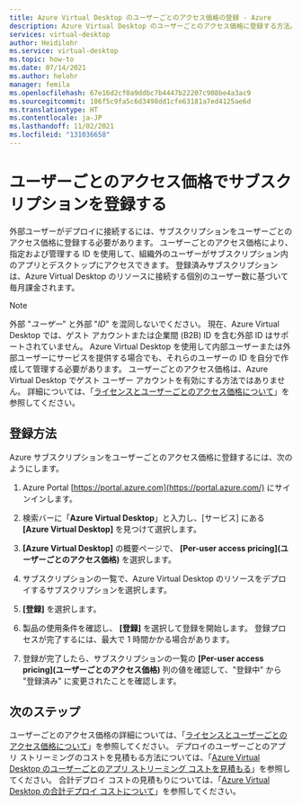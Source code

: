 ```yaml
---
title: Azure Virtual Desktop のユーザーごとのアクセス価格の登録 - Azure
description: Azure Virtual Desktop のユーザーごとのアクセス価格に登録する方法。
services: virtual-desktop
author: Heidilohr
ms.service: virtual-desktop
ms.topic: how-to
ms.date: 07/14/2021
ms.author: helohr
manager: femila
ms.openlocfilehash: 67e16d2cf0a9ddbc7b4447b22207c908be4a3ac9
ms.sourcegitcommit: 106f5c9fa5c6d3498dd1cfe63181a7ed4125ae6d
ms.translationtype: HT
ms.contentlocale: ja-JP
ms.lasthandoff: 11/02/2021
ms.locfileid: "131036658"
---
```

# <a name="enroll-your-subscription-in-per-user-access-pricing"></a>ユーザーごとのアクセス価格でサブスクリプションを登録する

外部ユーザーがデプロイに接続するには、サブスクリプションをユーザーごとのアクセス価格に登録する必要があります。 ユーザーごとのアクセス価格により、指定および管理する ID を使用して、組織外のユーザーがサブスクリプション内のアプリとデスクトップにアクセスできます。 登録済みサブスクリプションは、Azure Virtual Desktop のリソースに接続する個別のユーザー数に基づいて毎月課金されます。

>[!NOTE]
>外部 "*ユーザー*" と外部 "*ID*" を混同しないでください。 現在、Azure Virtual Desktop では、ゲスト アカウントまたは企業間 (B2B) ID を含む外部 ID はサポートされていません。 Azure Virtual Desktop を使用して内部ユーザーまたは外部ユーザーにサービスを提供する場合でも、それらのユーザーの ID を自分で作成して管理する必要があります。 ユーザーごとのアクセス価格は、Azure Virtual Desktop でゲスト ユーザー アカウントを有効にする方法ではありません。 詳細については、「[ライセンスとユーザーごとのアクセス価格について](licensing.md)」を参照してください。

## <a name="how-to-enroll"></a>登録方法

Azure サブスクリプションをユーザーごとのアクセス価格に登録するには、次のようにします。

1. Azure Portal [https://portal.azure.com](https://portal.azure.com/) にサインインします。

2. 検索バーに「**Azure Virtual Desktop**」と入力し、[サービス] にある **[Azure Virtual Desktop]** を見つけて選択します。

3. **[Azure Virtual Desktop]** の概要ページで、 **[Per-user access pricing]\(ユーザーごとのアクセス価格\)** を選択します。

4. サブスクリプションの一覧で、Azure Virtual Desktop のリソースをデプロイするサブスクリプションを選択します。

5. **[登録]** を選択します。

6. 製品の使用条件を確認し、 **[登録]** を選択して登録を開始します。 登録プロセスが完了するには、最大で 1 時間かかる場合があります。

7. 登録が完了したら、サブスクリプションの一覧の **[Per-user access pricing]\(ユーザーごとのアクセス価格\)** 列の値を確認して、"登録中" から "登録済み" に変更されたことを確認します。

## <a name="next-steps"></a>次のステップ

ユーザーごとのアクセス価格の詳細については、「[ライセンスとユーザーごとのアクセス価格について](licensing.md)」を参照してください。 デプロイのユーザーごとのアプリ ストリーミングのコストを見積もる方法については、「[Azure Virtual Desktop のユーザーごとのアプリ ストリーミング コストを見積もる](streaming-costs.md)」を参照してください。 合計デプロイ コストの見積もりについては、「[Azure Virtual Desktop の合計デプロイ コストについて](total-costs.md)」を参照してください。
